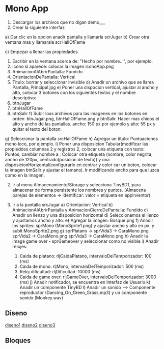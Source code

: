 # Mono App

1. Descargar los archivos que no digan demo___
2. Crear la siguiente interfaz

a) Dar clic en la opcion anadir pantalla y llamarla scrJugar
b) Crear otra ventana mas y llamarala scrHallOfFame

c) Empezar a llenar las propiedades
  1. Escribir en la ventana acerca de: "Hecho por nombre...", por ejemplo.
  2. icono si aparece: colocar la imagen iconoApp.png
  3. AnimacionAlAbrirPantalla: Fundido
  4. OrientacionDePantalla: Vertical
  5. Titulo: borrar y seleccionar invisible
d) Anadir un archivo que se llama Pantalla_Principal.jpg
e) Poner una dispocion vertical, ajustar al ancho y alto, colocar 3 botones con los siguientes textos y el nombre descriptivo:
  1. btnJugar 
  2. btnHallOfFame 
  3. btnSalir
f) Subir loas archivos para las imagenes en los botones en orden: btnJugar.png, btnHallOfFame.png y btnSalir. Hacer mas chicos el alto y ancho de las pantallas.
ancho: 150 px por ejemplo y alto: 55 px y quitar el texto del boton.

g) Seleccionar la pantalla <bold>srcHallOfFame</bold>
h) Agregar un titulo: Puntuaciones mono loco, por ejemplo.
i) Poner una disposicion Tabular(modificar las propieddes columnas 2 y registros 2, 
colocar una etiqueta con texto: Puntos, cambiar nombre a . Colocar otra etiqueta (nombre, color negrita, ancho de 120px, centrado(posicion de texto)) y 
una disposicionHorizontal(configurarlo en centrar y color car un boton, colocar la imagen btnSalir y ajustar el tamano). Ir modificando ancho para que luzca como en la imagen.

2) Ir al menu Almacenamiento/Storage y selecciona TinyBD1, para almacenar de forma persistente los nombres y puntos. (Almacena parejas de elementos -> Identificar: valor = etiqueta en appInventor). 

3) Ir a la pantalla srcJugar
   a) Orientacion: Vertical
   b) AnimacionAlAbrirPantalla y AnimacionCierreDePantalla: Fundido
   c) Anadir un lienzo y una disposicion horizontal
   d) Seleccionamos el lienzo y ajustamos ancho y alto.
   e) Agregar la imagen: Bosque.png
   f) Anadir los sprites: sprMono (MonoSprite1.png) y ajustar ancho y alto en px. y subit MonoSprite2.png
   g) sprPlatano -> 
      sprVida3 -> CaraMono.png
      sprVida2 -> CaraMono.png
      sprVida3 -> CaraMono.png
   h) Anadir la image game over - sprGameover y seleccionar como no visible
   i) Anadir relojes:
     1) Caida de platano: rljCaidaPlatano, intervaloDelTemporizador: 100 (ms)
     2) Caida de mono: rljMono, intervaloDelTemporizador: 500 (ms)
     3) Reloj dificultad: rljDificultad: 10000 (ms)
     4) Caida de game over: rljGameOver, intervaloDelTemporizador: 3000 (ms)
   j) Anadir notificador, se encuentra en Interfaz de Usuario
   k) Anadir un componente TinyBD
   l) Anadir un sonido --> Componente reproductor (Dancing_On_Green_Grass.mp3) y un componente sonido (Monkey.wav)

## Diseno

  [diseno1](./demoDiseno1.png)
  [diseno2](./demoDiseno2.png)
  [diseno3](./demoDiseno3.png)

## Bloques
